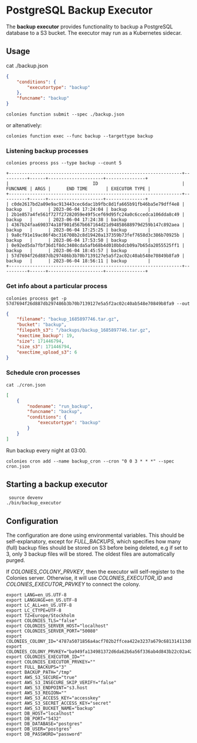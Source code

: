 # PostgreSQL Backup Executor

The **backup executor** provides functionality to backup a PostgreSQL database to a S3 bucket. The executor may run as a Kubernetes sidecar.

## Usage
cat ./backup.json
```json
{
    "conditions": {
        "executortype": "backup"
    },
    "funcname": "backup"
}
```

```console
colonies function submit --spec ./backup.json
```

or altenatively:
```console
colonies function exec --func backup --targettype backup 
```

### Listening backup processes
```console
colonies process pss --type backup --count 5 

+------------------------------------------------------------------+----------+------+---------------------+---------------+
|                                ID                                | FUNCNAME | ARGS |      END TIME       | EXECUTOR TYPE |
+------------------------------------------------------------------+----------+------+---------------------+---------------+
| c0de2617bd2a09e9ac913443cec6dac1b9fbc8d1fa665b91fb46ba5e79dff4e8 | backup   |      | 2023-06-04 17:24:04 | backup        |
| 2b1e857a4fe561f727f27282059e49f5cef69d95fc24a0c6ccedca106dda8c49 | backup   |      | 2023-06-04 17:24:38 | backup        |
| 4367b24faa690374a18f901d567b667164d21d94858688979d259b147c892aea | backup   |      | 2023-06-04 17:25:25 | backup        |
| 9a8cf91e19ac86f4bc316708b2c8d19420a137359b73fef7658d3c386b70925b | backup   |      | 2023-06-04 17:53:50 | backup        |
| 0e92ed5da7fbf36d1f8dc3408cda5afb68b4d010bbdcb09a7b65da2055525ff1 | backup   |      | 2023-06-04 18:45:57 | backup        |
| 57d7694f26d887db297486b3b70b7139127e5a5f2ac02c40ab548e70849b8fa9 | backup   |      | 2023-06-04 18:56:11 | backup        |
+------------------------------------------------------------------+----------+------+---------------------+---------------+
```

### Get info about a particular process
```console
colonies process get -p  57d7694f26d887db297486b3b70b7139127e5a5f2ac02c40ab548e70849b8fa9 --out
```

```json
{
    "filename": "backup_1685897746.tar.gz",
    "bucket": "backup",
    "filepath_s3": "/backups/backup_1685897746.tar.gz",
    "exectime_backup": 19,
    "size": 171446794,
    "size_s3": 171446794,
    "exectime_upload_s3": 6
}
```

### Schedule cron processes 
```console
cat ./cron.json
```
```json
[
    {
        "nodename": "run_backup",
        "funcname": "backup",
        "conditions": {
            "executortype": "backup"
        }
    }
]
```

Run backup every night at 03:00.

```console
colonies cron add --name backup_cron --cron "0 0 3 * * *" --spec cron.json 
```

## Starting a backup executor
```console
 source devenv
./bin/backup_executor
```

## Configuration
The configuration are done using environmental variables. This should be self-explanatory, except for *FULL_BACKUPS*, which specifies how many (full) backup files should be stored on S3 before being deleted, e.g if set to 3, only 3 backup files will be stored. The oldest files are automatically purged. 

If *COLONIES_COLONY_PRVKEY*, then the executor will self-register to the Colonies server. Otherwise, it will use *COLONIES_EXECUTOR_ID* and *COLONIES_EXECUTOR_PRVKEY* to connect the colony.

```console
export LANG=en_US.UTF-8
export LANGUAGE=en_US.UTF-8
export LC_ALL=en_US.UTF-8
export LC_CTYPE=UTF-8
export TZ=Europe/Stockholm
export COLONIES_TLS="false"
export COLONIES_SERVER_HOST="localhost"
export COLONIES_SERVER_PORT="50080"
export COLONIES_COLONY_ID="4787a5071856a4acf702b2ffcea422e3237a679c681314113d86139461290cf4"
export COLONIES_COLONY_PRVKEY="ba949fa134981372d6da62b6a56f336ab4d843b22c02a4257dcf7d0d73097514"
export COLONIES_EXECUTOR_ID=""
export COLONIES_EXECUTOR_PRVKEY=""
export FULL_BACKUPS="3"
export BACKUP_PATH="/tmp"
export AWS_S3_SECURE="true"
export AWS_S3_INSECURE_SKIP_VERIFY="false"
export AWS_S3_ENDPOINT="s3.host
export AWS_S3_REGION=""
export AWS_S3_ACCESS_KEY="accesskey"
export AWS_S3_SECRET_ACCESS_KEY="secret"
export AWS_S3_BUCKET_NAME="backup"
export DB_HOST="localhost"
export DB_PORT="5432"
export DB_DATABASE="postgres"
export DB_USER="postgres"
export DB_PASSWORD="password"
```
